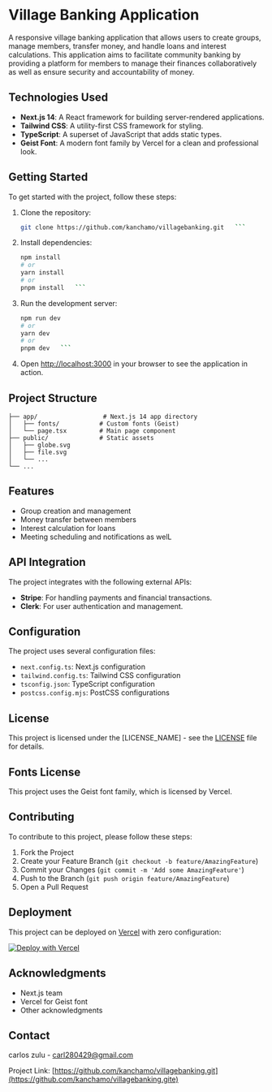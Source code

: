 # Village Banking Application

A responsive village banking application that allows users to create groups, manage members, transfer money, and handle loans and interest calculations. This application aims to facilitate community banking by providing a platform for members to manage their finances collaboratively as well as ensure security and accountability of money.

## Technologies Used

- **Next.js 14**: A React framework for building server-rendered applications.
- **Tailwind CSS**: A utility-first CSS framework for styling.
- **TypeScript**: A superset of JavaScript that adds static types.
- **Geist Font**: A modern font family by Vercel for a clean and professional look.

## Getting Started

To get started with the project, follow these steps:

1. Clone the repository:
   ```bash
   git clone https://github.com/kanchamo/villagebanking.git   ```

2. Install dependencies:
   ```bash
   npm install
   # or
   yarn install
   # or
   pnpm install   ```

3. Run the development server:
   ```bash
   npm run dev
   # or
   yarn dev
   # or
   pnpm dev   ```

4. Open [http://localhost:3000](http://localhost:3000) in your browser to see the application in action.

## Project Structure

```
├── app/                  # Next.js 14 app directory
│   ├── fonts/           # Custom fonts (Geist)
│   └── page.tsx         # Main page component
├── public/              # Static assets
│   ├── globe.svg
│   ├── file.svg
│   └── ...
└── ...
```

## Features

- Group creation and management
- Money transfer between members
- Interest calculation for loans
- Meeting scheduling and notifications as welL

## API Integration

The project integrates with the following external APIs:

- **Stripe**: For handling payments and financial transactions.
- **Clerk**: For user authentication and management.

## Configuration

The project uses several configuration files:

- `next.config.ts`: Next.js configuration
- `tailwind.config.ts`: Tailwind CSS configuration
- `tsconfig.json`: TypeScript configuration
- `postcss.config.mjs`: PostCSS configurations

## License

This project is licensed under the [LICENSE_NAME] - see the [LICENSE](LICENSE) file for details.

## Fonts License

This project uses the Geist font family, which is licensed by Vercel.

## Contributing

To contribute to this project, please follow these steps:

1. Fork the Project
2. Create your Feature Branch (`git checkout -b feature/AmazingFeature`)
3. Commit your Changes (`git commit -m 'Add some AmazingFeature'`)
4. Push to the Branch (`git push origin feature/AmazingFeature`)
5. Open a Pull Request

## Deployment

This project can be deployed on [Vercel](https://vercel.com) with zero configuration:

[![Deploy with Vercel](https://vercel.com/button)](https://vercel.com/new/clone?repository-url=https://github.com/yourusername/your-repo-name)

## Acknowledgments

- Next.js team
- Vercel for Geist font
- Other acknowledgments

## Contact

carlos zulu  - carl280429@gmail.com

Project Link: [https://github.com/kanchamo/villagebanking.git](https://github.com/kanchamo/villagebanking.gite)

